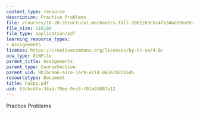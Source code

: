 ```yaml
---
content_type: resource
description: Practice Problems
file: /courses/16-20-structural-mechanics-fall-2002/63cbc4fa34ad79ee9cc8f01a65887a12_ha2pp.pdf
file_size: 116189
file_type: application/pdf
learning_resource_types:
- Assignments
license: https://creativecommons.org/licenses/by-nc-sa/4.0/
ocw_type: OCWFile
parent_title: Assignments
parent_type: CourseSection
parent_uid: 9b1bc9a6-a1ce-1ac9-e214-06367022b5d5
resourcetype: Document
title: ha2pp.pdf
uid: 63cbc4fa-34ad-79ee-9cc8-f01a65887a12
---
```

Practice Problems